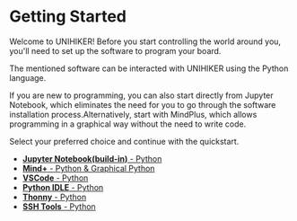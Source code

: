 # Getting Started

Welcome to UNIHIKER! Before you start controlling the world around you, you'll need to set up the software to program your board.

The mentioned software can be interacted with UNIHIKER using the Python language.

 If you are new to programming, you can also start directly from Jupyter Notebook, which eliminates the need for you to go through the software installation process.Alternatively, start with MindPlus, which allows programming in a graphical way without the need to write code.

Select your preferred choice and continue with the quickstart.


- [**Jupyter Notebook(build-in)** - Python](GettingStarted/gettingstarted_jupyternotebook.md)
- [**Mind+** - Python & Graphical Python](GettingStarted/gettingstarted_mind+.md)
- [**VSCode** - Python](GettingStarted/gettingstarted_vscode.md)
- [**Python IDLE** - Python](GettingStarted/gettingstarted_python_idle.md)
- [**Thonny** - Python](GettingStarted/gettingstarted_thonny.md)
- [**SSH Tools** - Python](GettingStarted/gettingstarted_ssh.md)



